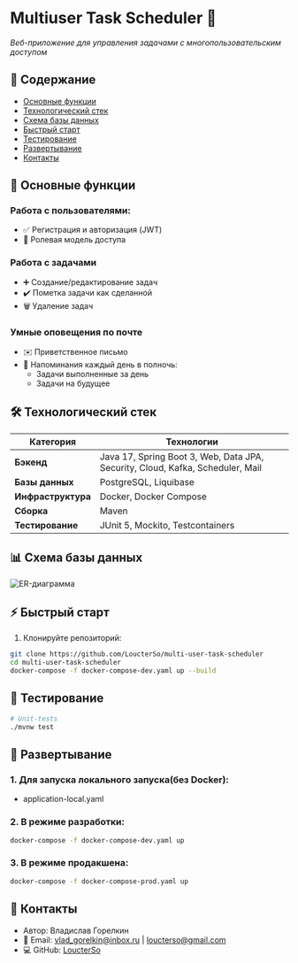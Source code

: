 # Multiuser Task Scheduler 🚀

*Веб-приложение для управления задачами с многопользовательским доступом*

## 📌 Содержание
- [Основные функции](#-основные-функции)
- [Технологический стек](#-технологический-стек)
- [Схема базы данных](#-схема-базы-данных)
- [Быстрый старт](#-быстрый-старт)
- [Тестирование](#-тестирование)
- [Развертывание](#-развертывание)
- [Контакты](#-контакты)

## 🌟 Основные функции
### Работа с пользователями:
- ✅ Регистрация и авторизация (JWT)
- 🔐 Ролевая модель доступа
  
### Работа с задачами
- ➕ Создание/редактирование задач
- ✔️ Пометка задачи как сделанной
- 🗑️ Удаление задач

### Умные оповещения по почте
- ✉️ Приветственное письмо
- 🔔 Напоминания каждый день в полночь:
  - Задачи выполненные за день
  - Задачи на будущее

## 🛠 Технологический стек
| Категория       | Технологии                          |
|----------------|-----------------------------------|
| **Бэкенд**     | Java 17, Spring Boot 3, Web, Data JPA, Security, Cloud, Kafka, Scheduler, Mail|
| **Базы данных**| PostgreSQL, Liquibase             |
| **Инфраструктура** | Docker, Docker Compose       |
| **Сборка**     | Maven|
| **Тестирование** | JUnit 5, Mockito, Testcontainers |

## 📊 Схема базы данных
![ER-диаграмма](docs/er-diagram.png)

## ⚡ Быстрый старт
1. Клонируйте репозиторий:
```bash
git clone https://github.com/LoucterSo/multi-user-task-scheduler
cd multi-user-task-scheduler
docker-compose -f docker-compose-dev.yaml up --build
```

## 🧪 Тестирование 
```bash
# Unit-tests
./mvnw test
```

## 🐳 Развертывание
### 1. Для запуска локального запуска(без Docker):
- application-local.yaml
### 2. В режиме разработки:
```bash
docker-compose -f docker-compose-dev.yaml up
```
### 3. В режиме продакшена:
```bash
docker-compose -f docker-compose-prod.yaml up
```

## 📧 Контакты
- Автор: Владислав Горелкин
- 📧 Email: vlad_gorelkin@inbox.ru | loucterso@gmail.com
- 💻 GitHub: [LoucterSo](https://github.com/LoucterSo)

